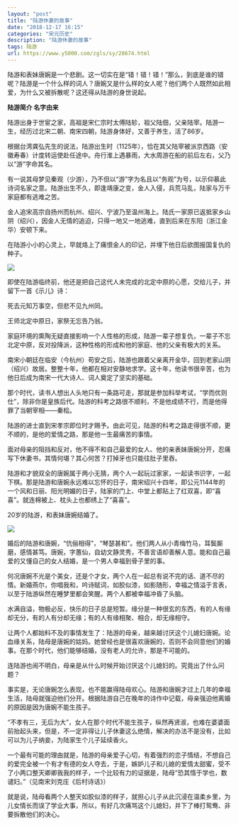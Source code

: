 ```yaml
---
layout: "post"
title: "陆游休妻的故事"
date: "2018-12-17 16:15"
categories: "宋元历史"
description: "陆游休妻的故事"
tags: 陆游
url: https://www.y5000.com/zgls/sy/28674.html
---
```






陆游和表妹唐婉是一个悲剧。这一切实在是“错！错！错！”那么，到底是谁的错呢？陆游是一个什么样的词人？唐婉又是什么样的女人呢？他们两个人既然如此相爱，为什么又被拆散呢？这还得从陆游的身世说起。

**陆游简介 名字由来**

陆游出身于世宦之家，高祖是宋仁宗时太傅陆轸，祖父陆佃，父亲陆宰。陆游一生，经历过北宋二朝、南宋四朝，陆游身体好，又善于养生，活了86岁。

根据台湾龚弘先生的说法，陆游出生时（1125年），恰在其父陆宰被派京西路（安徽寿春）计度转运使赴任途中。舟行淮上遇暴雨，大水周游在船的前后左右，父乃以“游”字命其名。

有一说其母梦见秦观（少游），乃不但以“游”字为名且以“务观”为号，以示仰慕此诗词名家之意。陆游出生不久，即逢靖康之变，金人入侵，兵荒马乱，陆家与万千家庭都有逃难之苦。

金人追宋高宗自扬州而杭州、绍兴、宁波乃至温州海上。陆氏一家原已返抵家乡山阴（绍兴），因金人无情的追迫，只得一地又一地逃难，直到后来在东阳（浙江金华）安顿下来。

在陆游小小的心灵上，早就烙上了痛恨金人的印记，并埋下他日后欲图报国复仇的种子。

![](https://img.y5000.com/uploads/allimg/180223/13-1P223140402257.jpg)

即使在陆游临终前，他还是把自己这代人未完成的北定中原的心愿，交给儿子，并留下一首《示儿》诗：

死去元知万事空，但悲不见九州同。

王师北定中原日，家祭无忘告乃翁。

家庭环境的熏陶无疑直接影响一个人性格的形成，陆游一辈子想复仇，一辈子不忘北定中原，反对投降派，这种性格的形成和他的家庭、他的父亲有极大的关系。

南宋小朝廷在临安（今杭州）苟安之后，陆游也跟着父亲离开金华，回到老家山阴（绍兴）故居。整整十年，他都在相对安静地求学。这十年，他读书很辛苦，也为他日后成为南宋一代大诗人、词人奠定了坚实的基础。

那个时代，读书人想出人头地只有一条路可走，那就是参加科举考试，“学而优则仕”，除非你是皇族后代。陆游的科考之路很不顺利，不是他成绩不行，而是他得罪了当朝宰相——秦桧。

陆游的进士直到宋孝宗即位时才赐予。由此可见，陆游的科考之路走得很不顺，更不顺的，是他的爱情之路，那是他一生最痛苦的事情。

面对母亲的阻挡和反对，他不得不和自己最爱的女人、他的亲表妹唐婉分开，忍痛写下休妻书，其情何堪？其心何苦？打掉牙也只能往肚子里吞。

陆游和才貌双全的唐婉属于两小无猜，两个人一起玩过家家，一起读书识字，一起下棋。那是陆游和唐婉永远难以忘怀的日子，南宋绍兴十四年，即公元1144年的一个风和日丽、阳光明媚的日子，陆家的门上、中堂上都贴上了红双喜，即“喜喜”。就连棉被上、枕头上也都绣上了“喜喜”。

20岁的陆游，和表妹唐婉结婚了。

![](https://img.y5000.com/uploads/allimg/180223/13-1P223140315O4.jpg)

婚后的陆游和唐婉，“伉俪相得”，“琴瑟甚和”。他们两人从小青梅竹马，耳鬓厮磨，感情甚笃。唐婉，字蕙仙，自幼文静灵秀，不善言语却善解人意。能和自己最爱的又懂自己的女人结婚，是一个男人幸福到骨子里的事。

何况唐婉不光是个美女，还是个才女，两个人在一起总有说不完的话、道不尽的情。新婚燕尔，你唱我和，吟诗赋词，如胶似漆，如影随形，幸福之情溢于言表，以至于陆游纵然在睡梦里都会笑醒。两个人都被幸福冲昏了头脑。

水满自溢，物极必反，快乐的日子总是短暂。缘分是一种很玄的东西，有的人有缘却无分，有的人有分却无缘；有的人有缘相聚、相合，却无缘相守。

让两个人都始料不及的事情发生了：陆游的母亲，越来越讨厌这个儿媳妇唐婉。论血缘关系，陆母是唐婉的姑妈。她曾经也是很喜欢唐婉的，否则不会同意他们的婚事。在那个时代，他们能够结婚，没有老人的允许，那是不可能的。

连陆游也闹不明白，母亲是从什么时候开始讨厌这个儿媳妇的。究竟出了什么问题？

事实是，无论唐婉怎么表现，也不能赢得陆母欢心。陆游和唐婉才过上几年的幸福生活，陆母就强迫他们分开。根据陆游自己在晚年的诗作中记载，母亲强迫他离婚的原因是因为唐婉不能生孩子。

“不孝有三，无后为大”，女人在那个时代不能生孩子，纵然再贤淑，也难在婆婆面前抬起头来，但是，不一定非得让儿子休妻这么绝情，解决的办法不是没有，比如可以为儿子纳妾，为陆家生个儿子延续香火。

一个最有可能的理由就是，陆游的母亲爱子心切，有着强烈的恋子情结，不想自己的爱完全被一个有才有德的女人夺去，于是，嫉妒儿子和儿媳的爱情太甜蜜，受不了小两口整天卿卿我我的样子，一个比较有力的证据是，陆母“恐其惰于学也，数谴妇。”（见南宋刘克庄《后村诗话》）

就是说，陆母看两个人整天如胶似漆的样子，就担心儿子从此沉浸在温柔乡里，为儿女情长而误了学业大事，所以，有好几次痛骂这个儿媳妇，并下了棒打鸳鸯、非要拆散他们的决心。
